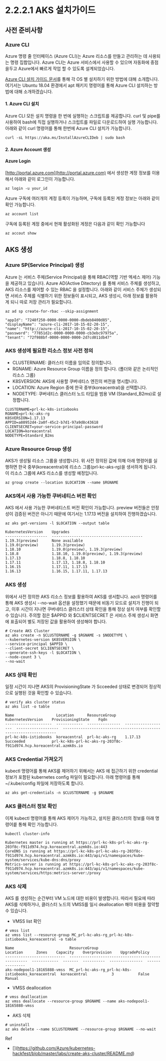 # 2.2.2.1 AKS 설치가이드

## 사전 준비사항

### Azure CLI

Azure 명령 줄 인터페이스 \(Azure CLI\)는 Azure 리소스를 만들고 관리하는 데 사용되는 명령 집합입니다. Azure CLI는 Azure 서비스에서 사용할 수 있으며 자동화에 중점을두고 Azure에서 빠르게 작업 할 수 있도록 설계되었습니다.

[Azure CLI 설치 가이드 문서](https://docs.microsoft.com/ko-kr/cli/azure/install-azure-cli?view=azure-cli-latest)를 통해 각 OS 별 설치하기 위한 방법에 대해 소개합니다. 여기서는 Ubuntu 18.04 환경에서 apt 패키지 명령어를 통해 Azure CLI 설치하는 방법에 대해 소개하겠습니다.

#### 1. Azure CLI 설치

Azure CLI 모든 설치 명령을 한 번에 실행하는 스크립트를 제공합니다. curl 및 pipe를 사용하여 bash에 직접 실행하거나 스크립트를 파일로 다운로드하여 실행 가능합니다. 아래와 같이 curl 명령어를 통해 한번에 Azure CLI 설치가 가능합니다.

```text
curl -sL https://aka.ms/InstallAzureCLIDeb | sudo bash
```

#### 2. Azure Account 생성

#### Azure Login

[http://portal.azure.com](http://portal.azure.com) 에서 생성한 계정 정보를 이용해서 아래와 같이 로그인이 가능합니다.

```text
az login -u your_id
```

Azure 구독에 여러개의 계정 등록이 가능하며, 구독에 등록된 계정 정보는 아래와 같이 확인 가능합니다.

```text
az account list
```

구독에 등록된 계정 중에서 현재 활성화된 게정은 다음과 같이 확인 가능합니다

```text
az accout show
```

## AKS 생성

### Azure SP\(Service Principal\) 생성

Azure 는 서비스 주체\(Service Principal\)을 통해 RBAC\(역할 기반 엑세스 제어\) 기능을 제공하고 있습니다. Azure AD\(Active Ditectory\) 를 통해 서비스 주체를 생성하고, AKS 리소스를 제어할 수 있는 RBAC 을 설정합니다. 아래와 같이 서비스 주체가 생성되면 서비스 주체를 식별하기 위한 정보들이 표시되고, AKS 생성시, 아래 정보를 활용하게 되니 따로 저장 관리가 필요합니다.

```text
az ad sp create-for-rbac --skip-assignment

"appId": "7248f250-0000-0000-0000-dbdeb8400d85",
"displayName": "azure-cli-2017-10-15-02-20-15",
"name": "http://azure-cli-2017-10-15-02-20-15",
"password": "77851d2c-0000-0000-0000-cb3ebc97975a",
"tenant": "72f988bf-0000-0000-0000-2d7cd011db47"
```

### AKS 생성에 필요한 리소스 정보 사전 정의

* CLUSTERNAME: 클러스터 이름을 임의로 정의합니다.
* RGNAME: Azure Resource Group 이름을 정의 합니다. \(폴더와 같은 논리적인 리소스 그룹\)
* K8SVERSION: AKS에 사용할 쿠버네티스 엔진의 버전을 명시합니다.
* LOCATION: Azure Region 중에 한국 중부\(koreacentral\)을 선택합니다.
* NODETYPE: 쿠버네티스 클러스터 노드 타입을 범용 VM \(Standard\_B2ms\)로 설정합니다.

```text
CLUSTERNAME=prl-kc-k8s-istiobooks
RGNAME=prl-kc-aks-rg
K8SVERSION=1.17.13
APPID=a80952d4-2a0f-45c2-b7d1-97a9d8c43618
CLIENTSECRET=your-service-principal-password
LOCATION=koreacentral
NODETYPE=Standard_B2ms
```

### Azure Resource Group 생성

AKS가 생성될 리소스 그룹을 생성합니다. 위 사전 정의된 값에 의해 아래 명령어를 실행하면 한국 중부\(koreacentral\)에 리소스 그룹\(prl-kc-aks-rg\)을 생서하게 됩니다. 이 리소스 그룹에 AKS 리소스를 생성할 예정입니다.

```text
az group create --location $LOCATION --name $RGNAME
```

### AKS에서 사용 가능한 쿠버네티스 버전 확인

AKS 에서 사용 가능한 쿠버네티스트 버전 확인이 가능합니다. preview 버전들은 안정성이 검증된 버전은 아니기 때문에 여기서는 1.17.13 버전을 설치하여 진행하겠습니다.

```text
az aks get-versions -l $LOCATION --output table

KubernetesVersion    Upgrades
-------------------  -----------------------------------------
1.19.3(preview)      None available
1.19.0(preview)      1.19.3(preview)
1.18.10              1.19.0(preview), 1.19.3(preview)
1.18.8               1.18.10, 1.19.0(preview), 1.19.3(preview)
1.17.13              1.18.8, 1.18.10
1.17.11              1.17.13, 1.18.8, 1.18.10
1.16.15              1.17.11, 1.17.13
1.16.13              1.16.15, 1.17.11, 1.17.13
```

### AKS 생성

위에서 사전 정의한 AKS 리소스 정보를 활용하여 AKS를 생서합니다. azcli 명령어를 통해 AKS 생성시 --no-wait 옵션을 설정했기 때문에 비동기 모드로 설치가 진행이 되고, 이후 시간이 지나면 쿠버네티스 클러스터 상태 확인을 통해 정상 설치 여부를 확인할 수 있습니다. 주의할 점은 $APPID 와 $CLIENTSECRET 은 서비스 주체 생성시 화면에 표출되어 별도 저장된 값을 활용하여 생성해야 합니다.

```text
# Create AKS Cluster
az aks create -n $CLUSTERNAME -g $RGNAME -s $NODETYPE \
--kubernetes-version $K8SVERSION \
--service-principal $APPID \
--client-secret $CLIENTSECRET \
--generate-ssh-keys -l $LOCATION \
--node-count 3 \
--no-wait
```

### AKS 상태 확인

일정 시간이 지나면 AKS의 ProvisioningState 가 Scceeded 상태로 변경되어 정상적으로 실행된 것을 확인할 수 있습니다.

```text
# verify aks cluster status
az aks list -o table          

Name                   Location      ResourceGroup    KubernetesVersion    ProvisioningState    Fqdn
---------------------  ------------  ---------------  -------------------  -------------------  -------------------------------------------------------------------
prl-kc-k8s-istiobooks  koreacentral  prl-kc-aks-rg    1.17.13              Succeeded            prl-kc-k8s-prl-kc-aks-rg-203f8c-f911d974.hcp.koreacentral.azmk8s.io
```

### AKS Credential 가져오기

kubectl 명령어를 통해 AKS를 제어하기 위해서는 AKS 에 접근하기 위한 credential 정보가 포함된 kubernetes config 파일이 필요합니다. 아래 명령어를 통해 ~/.kube/config 파일에 저장하도록 합니다.

```text
az aks get-credentials -n $CLUSTERNAME -g $RGNAME
```

### AKS 클러스터 정보 확인

이제 kubectl 명령어를 통해 AKS 제어가 가능하고, 설치된 클러스터의 정보를 아래 명령어릍 통해 확인 가능합니다.

```text
kubectl cluster-info

Kubernetes master is running at https://prl-kc-k8s-prl-kc-aks-rg-203f8c-f911d974.hcp.koreacentral.azmk8s.io:443
CoreDNS is running at https://prl-kc-k8s-prl-kc-aks-rg-203f8c-f911d974.hcp.koreacentral.azmk8s.io:443/api/v1/namespaces/kube-system/services/kube-dns:dns/proxy
Metrics-server is running at https://prl-kc-k8s-prl-kc-aks-rg-203f8c-f911d974.hcp.koreacentral.azmk8s.io:443/api/v1/namespaces/kube-system/services/https:metrics-server:/proxy
```

### AKS 삭제

AKS 를 생성하는 순간부터 VM 노드에 대한 비용이 발생합니다. 따라서 필요에 따라 AKS를 삭제하거나, 클러스터 노드의 VMSS를 일시 deallocation 해야 비용을 절약할 수 있습니다.

* VMSS list 확인

```text
# vmss list
az vmss list --resource-group MC_prl-kc-aks-rg_prl-kc-k8s-istiobooks_koreacentral -o table

Name                         ResourceGroup                                        Location      Zones    Capacity    Overprovision    UpgradePolicy
---------------------------  ---------------------------------------------------  ------------  -------  ----------  ---------------  ---------------
aks-nodepool1-18165888-vmss  MC_prl-kc-aks-rg_prl-kc-k8s-istiobooks_koreacentral  koreacentral           3           False            Manual
```

* VMSS deallocation

```text
# vmss deallocation
az vmss deallocate --resource-group $RGNAME --name aks-nodepool1-18165888-vmss
```

* AKS 삭제

```text
# uninstall
az aks delete --name $CLUSTERNAME --resource-group $RGNAME --no-wait
```

Ref

* [\](https://github.com/Azure/kubernetes-hackfest/blob/master/labs/create-aks-cluster/README.md)


